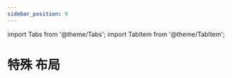 ```yaml
---
sidebar_position: 9
---
```

import Tabs from '@theme/Tabs';
import TabItem from '@theme/TabItem';

# 特殊 布局





